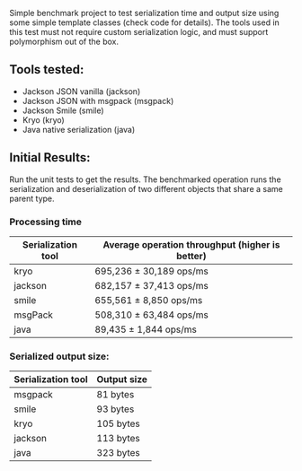 Simple benchmark project to test serialization time and output size using some simple template classes (check code for details).
The tools used in this test must not require custom serialization logic, and must support polymorphism out of the box. 

## Tools tested:
- Jackson JSON vanilla (jackson)
- Jackson JSON with msgpack (msgpack)
- Jackson Smile (smile)
- Kryo (kryo)
- Java native serialization (java)

## Initial Results:
Run the unit tests to get the results.
The benchmarked operation runs the serialization and deserialization of two different objects that share a same parent type.

### Processing time
Serialization tool | Average operation throughput (higher is better)
--- | ---
kryo | 695,236 ± 30,189  ops/ms
jackson | 682,157 ± 37,413  ops/ms
smile |655,561 ±  8,850  ops/ms
msgPack | 508,310 ± 63,484  ops/ms
java | 89,435 ±  1,844  ops/ms

### Serialized output size:
Serialization tool | Output size
--- | ---
msgpack | 81 bytes
smile | 93 bytes
kryo | 105 bytes
jackson | 113 bytes
java | 323 bytes
